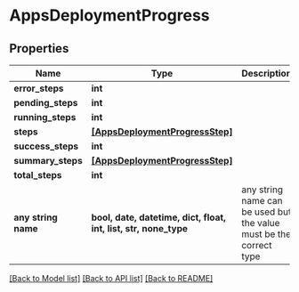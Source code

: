 # AppsDeploymentProgress


## Properties
Name | Type | Description | Notes
------------ | ------------- | ------------- | -------------
**error_steps** | **int** |  | [optional] 
**pending_steps** | **int** |  | [optional] 
**running_steps** | **int** |  | [optional] 
**steps** | [**[AppsDeploymentProgressStep]**](AppsDeploymentProgressStep.md) |  | [optional] 
**success_steps** | **int** |  | [optional] 
**summary_steps** | [**[AppsDeploymentProgressStep]**](AppsDeploymentProgressStep.md) |  | [optional] 
**total_steps** | **int** |  | [optional] 
**any string name** | **bool, date, datetime, dict, float, int, list, str, none_type** | any string name can be used but the value must be the correct type | [optional]

[[Back to Model list]](../README.md#documentation-for-models) [[Back to API list]](../README.md#documentation-for-api-endpoints) [[Back to README]](../README.md)


